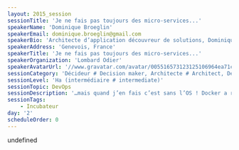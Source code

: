 ```yaml
---
layout: 2015_session
sessionTitle: 'Je ne fais pas toujours des micro-services...'
speakerName: 'Dominique Broeglin'
speakerEmail: dominique.broeglin@gmail.com
speakerBio: 'Architecte d’application découvreur de solutions, Dominique Broeglin développe depuis plus de 15 ans des applications Java et Ruby dans des domaines d’activités variées allant des télécommunications aux transports en passant par la presse et le commerce en ligne. Après avoir découvert l’Agile à la fin des années 90, il en est devenu adepte. Son expérience lui a montré l’importance de la pratique des techniques de programmation. Il organise notamment des Coding Dojo pour permettre aux développeurs de perfectionner ces techniques.'
speakerAddress: 'Genevois, France'
speakerTitle: 'Je ne fais pas toujours des micro-services...'
speakerOrganization: 'Lombard Odier'
speakerAvatarUrl: '//www.gravatar.com/avatar/005516573123125106964ea71c3c7395?size=200&default=mm'
sessionCategory: 'Décideur # Decision maker, Architecte # Architect, Développeur # Developer, Data scientist, Autre # Other'
sessionLevel: 'Ha (intermédiaire # intermediate)'
sessionTopic: DevOps
sessionDescription: '…mais quand j’en fais c’est sans l’OS ! Docker a révolutionné le monde de la virtualisation en permettant d’empaqueter une application et de la déployer aisément dans un conteneur. Ce qui réduit significativement le surcoût du système d’exploitation. Les Unikernels permettent d’aller un cran plus loin. Après tout, à l’ère du cloud, pourquoi s’encombrer d’un système d’exploitation alors qu’on ne déploie souvent qu’une seule application par machine virtuelle ?'
sessionTags:
    - Incubateur
day: '2'
scheduleOrder: 0
---
```


undefined
